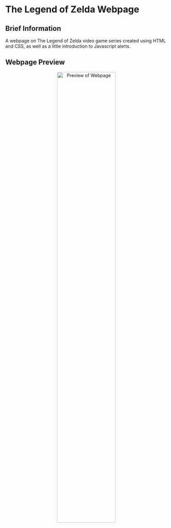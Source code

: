 # The Legend of Zelda Webpage 

## Brief Information
A webpage on The Legend of Zelda video game series created using HTML and CSS, as well as a little introduction to 
Javascript alerts.

## Webpage Preview
<p align="center"><img src="Webpage_Preview.jpg" width="60%" height="60%" title="Preview of Webpage" ></p>